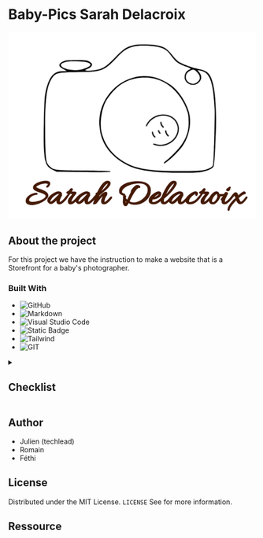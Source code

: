 
# Baby-Pics Sarah Delacroix

![baby-pics](/res/img/icon.png)

## About the project
For this project we have the instruction to make a website that is a Storefront for a baby's photographer.



### Built With

- ![GitHub](https://img.shields.io/badge/github-%23121011.svg?style=for-the-badge&logo=github&logoColor=white)
- ![Markdown](https://img.shields.io/badge/markdown-%23000000.svg?style=for-the-badge&logo=markdown&logoColor=white)
- ![Visual Studio Code](https://img.shields.io/badge/Visual%20Studio%20Code-0078d7.svg?style=for-the-badge&logo=visual-studio-code&logoColor=white)
- ![Static Badge](https://img.shields.io/badge/HTML-blue?style=for-the-badge&logo=HTML5)
- ![Tailwind](https://img.shields.io/badge/Tailwindcss-blue?style=for-the-badge&logo=Tailwindcss)
- ![GIT](https://img.shields.io/badge/GIT-blue?style=for-the-badge&logo=GIT)


<details>
<summary><h2>Checklist</h2></summary>

- [ ] **Choix de la méthodologie (Agile)**
- [ ] **Créer un repo Github**
- [ ] **Créer la structure du repo (Best practice)**

  - Dossier
    - [ ] .config
    - [ ] dep
    - [X] doc
    - [X] res
    - [ ] samples
    - [ ] tools
    - [ ] build
    - [ ] test
  - Fichier
    - [] LICENCE.md
    - [X] README.md
    - [ ] .gitattributes
    - [X] .gitignore
    - [ ] .gitmodules
    - [ ] .dockerignore

- [ ] **Mise en place du Readme**
- [ ] **Cadrage de la demande client**
  - [ ] Contexte / Enjeux / Problèmatique
  - [ ] Questions entretiens
  - [ ] Persona
  - [ ] Présentation (PowerPoint)
  - [ ] Mail de suivie / Proposition stratégique
- [ ] **Benchmark (Analyse de la concurence)**
- [ ] **Spécification fonctionnelle**
  - [ ] Règle de gestion
  - [ ] UML
    - [ ] Diagramme d'activité
    - [ ] Use case
    - [ ] Diagramme de séquence
    - [ ] Diagramme de classe
  - [ ] Merise
    - [ ] MCD
    - [ ] MLD
    - [ ] MPD
  - [ ] RBAC
- [ ] **Epic**
  - [ ] User Story
  - [ ] Product backlog (Tâches)
- [ ] **Jira**
- [ ] **Rituels agiles**

  - [ ] Sprint planning meeting
  - [ ] Stand up meeting
  - [ ] Sprint retrospective
  - [ ] Sprint Review

- [ ] **Démarrer les sprints**

</details>

## Author
- Julien (techlead)
- Romain
- Féthi

## License

Distributed under the MIT License. `LICENSE` See for more information.

## Ressource

